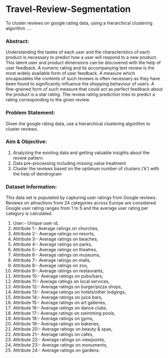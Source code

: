 # Travel-Review-Segmentation
To cluster reviews on google rating data, using a hierarchical clustering algorithm ....

### Abstract: 
Understanding the tastes of each user and the characteristics of each
product is necessary to predict how a user will respond to a new product. 
This latent user and product dimensions can be discovered with the help of 
user feedback. A numeric rating and its accompanying text review is the 
most widely available form of user feedback. A measure which 
encapsulates the contents of such reviews is often necessary as they have 
been found to significantly influence the shopping behaviour of users. A 
fine-grained form of such measure that could act as perfect feedback about 
the product is a star rating. The review rating prediction tries to predict a 
rating corresponding to the given review.

### Problem Statement: 
Given the google rating data, use a hierarchical clustering algorithm to cluster reviews.

### Aim & Objective: 
1. Analyzing the existing data and getting valuable insights about the review pattern 
2. Data pre-processing including missing value treatment 
3. Cluster the reviews based on the optimum number of clusters (‘k’) with the help of dendrogram 

### Dataset Information: 
This data set is populated by capturing user ratings from Google reviews. 
Reviews on attractions from 24 categories across Europe are considered. 
Google user rating ranges from 1 to 5 and the average user rating per 
category is calculated. 

1. User:- Unique user id,
2. Attribute 1:- Average ratings on churches,
3. Attribute 2:- Average ratings on resorts,
4. Attribute 3:- Average ratings on beaches,
5. Attribute 4:- Average ratings on parks,
6. Attribute 5:- Average ratings on theatres,
7. Attribute 6:- Average ratings on museums,
8. Attribute 7:- Average ratings on malls,
9. Attribute 8:- Average ratings on zoo,
10. Attribute 9:- Average ratings on restaurants,
11. Attribute 10:- Average ratings on pubs/bars,
12. Attribute 11:- Average ratings on local services,
13. Attribute 12:- Average ratings on burger/pizza shops,
14. Attribute 13:- Average ratings on hotels/other lodgings,
15. Attribute 14:- Average ratings on juice bars,
16. Attribute 15:- Average ratings on art galleries,
17. Attribute 16:- Average ratings on dance clubs,
18. Attribute 17:- Average ratings on swimming pools,
19. Attribute 18:- Average ratings on gyms, 
20. Attribute 19:- Average ratings on bakeries,
21. Attribute 20:- Average ratings on beauty & spas,
22. Attribute 21:- Average ratings on cafes, 
23. Attribute 22:- Average ratings on viewpoints,
24. Attribute 23:- Average ratings on monuments,
25. Attribute 24:- Average ratings on gardens.
